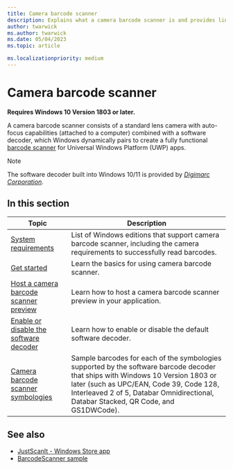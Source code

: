 ```yaml
---
title: Camera barcode scanner
description: Explains what a camera barcode scanner is and provides links to various topics that describe its features.
author: twarwick
ms.author: twarwick
ms.date: 05/04/2023
ms.topic: article

ms.localizationpriority: medium
---
```


# Camera barcode scanner

**Requires Windows 10 Version 1803 or later.**

A camera barcode scanner consists of a standard lens camera with auto-focus capabilities (attached to a computer) combined with a software decoder, which Windows dynamically pairs to create a fully functional [barcode scanner](pos-barcodescanner.md) for Universal Windows Platform (UWP) apps.

> [!NOTE]
> The software decoder built into Windows 10/11 is provided by [*Digimarc Corporation*](https://www.digimarc.com/).

## In this section

|Topic |Description |
|------|------------|
| [System requirements](pos-camerabarcode-system-requirements.md)  | List of Windows editions that support camera barcode scanner, including the camera requirements to successfully read barcodes. |
| [Get started](pos-camerabarcode-get-started.md)              | Learn the basics for using camera barcode scanner. |
| [Host a camera barcode scanner preview](pos-camerabarcode-hosting-preview.md)          | Learn how to host a camera barcode scanner preview in your application. |
| [Enable or disable the software decoder](pos-camerabarcode-enable-disable.md)         | Learn how to enable or disable the default software decoder. |
| [Camera barcode scanner symbologies](pos-camerabarcode-symbologies.md) | Sample barcodes for each of the symbologies supported by the software barcode decoder that ships with Windows 10 Version 1803 or later (such as UPC/EAN, Code 39, Code 128, Interleaved 2 of 5, Databar Omnidirectional, Databar Stacked, QR Code, and GS1DWCode). |

## See also

- [JustScanIt - Windows Store app](https://aka.ms/justscanit)
- [BarcodeScanner sample](https://github.com/microsoft/Windows-universal-samples/tree/main/Samples/BarcodeScanner)

